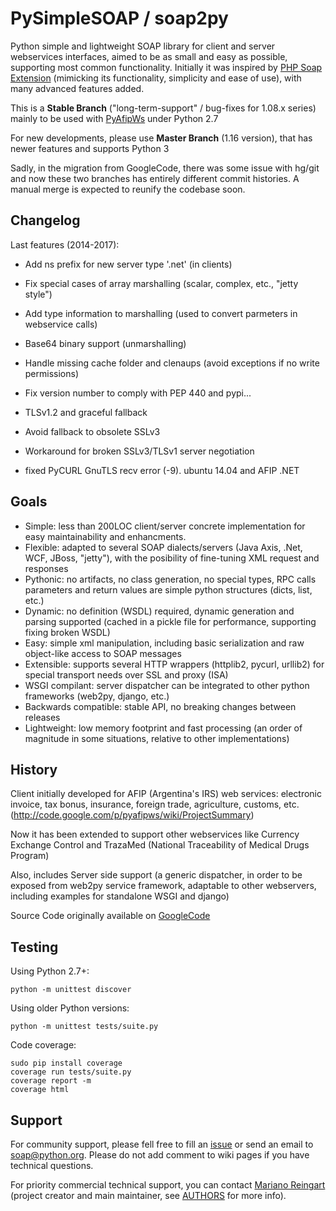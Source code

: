 PySimpleSOAP / soap2py
======================

Python simple and lightweight SOAP library for client and server webservices interfaces, aimed to be as small and easy as possible, supporting most common functionality.
Initially it was inspired by [PHP Soap Extension](http://php.net/manual/en/book.soap.php) (mimicking its functionality, simplicity and ease of use), with many advanced features added.

This is a **Stable Branch** ("long-term-support" / bug-fixes for 1.08.x series)
mainly to be used with [PyAfipWs](https://github.com/reingart/pyafipws) under
Python 2.7

For new developments, please use **Master Branch** (1.16 version), that has
newer features and supports Python 3

Sadly, in the migration from GoogleCode, there was some issue with hg/git and
now these two branches has entirely different commit histories.
A manual merge is expected to reunify the codebase soon.

Changelog
---------

Last features (2014-2017):

* Add ns prefix for new server type '.net' (in clients)
* Fix special cases of array marshalling (scalar, complex, etc., "jetty style")
* Add type information to marshalling (used to convert parmeters in webservice calls)
* Base64 binary support (unmarshalling)

* Handle missing cache folder and clenaups (avoid exceptions if no write permissions)

* Fix version number to comply with PEP 440 and pypi...

* TLSv1.2 and graceful fallback
* Avoid fallback to obsolete SSLv3
* Workaround for broken SSLv3/TLSv1 server negotiation
* fixed PyCURL GnuTLS recv error (-9). ubuntu 14.04 and AFIP .NET

Goals
-----

 * Simple: less than 200LOC client/server concrete implementation for easy maintainability and enhancments.
 * Flexible: adapted to several SOAP dialects/servers (Java Axis, .Net, WCF, JBoss, "jetty"), with the posibility of fine-tuning XML request and responses
 * Pythonic: no artifacts, no class generation, no special types, RPC calls parameters and return values are simple python structures (dicts, list, etc.)
 * Dynamic: no definition (WSDL) required, dynamic generation and parsing supported (cached in a pickle file for performance, supporting fixing broken WSDL)
 * Easy: simple xml manipulation, including basic serialization and raw object-like access to SOAP messages
 * Extensible: supports several HTTP wrappers (httplib2, pycurl, urllib2) for special transport needs over SSL and proxy (ISA)
 * WSGI compilant: server dispatcher can be integrated to other python frameworks (web2py, django, etc.)
 * Backwards compatible: stable API, no breaking changes between releases
 * Lightweight: low memory footprint and fast processing (an order of magnitude in some situations, relative to other implementations)

History
-------

Client initially developed for AFIP (Argentina's IRS) web services: electronic invoice, tax bonus, insurance, foreign trade, agriculture, customs, etc. (http://code.google.com/p/pyafipws/wiki/ProjectSummary)

Now it has been extended to support other webservices like Currency Exchange Control and TrazaMed (National Traceability of Medical Drugs Program)

Also, includes Server side support (a generic dispatcher, in order to be exposed from web2py service framework, adaptable to other webservers, including examples for standalone WSGI and django)

Source Code originally available on [GoogleCode](https://code.google.com/p/pysimplesoap)


Testing
-------

Using Python 2.7+:

    python -m unittest discover

Using older Python versions:

    python -m unittest tests/suite.py

Code coverage:

    sudo pip install coverage
    coverage run tests/suite.py
    coverage report -m
    coverage html


Support
-------

For community support, please fell free to fill an [issue](https://github.com/pysimplesoap/pysimplesoap/issues/new) or send an email to [soap@python.org](https://mail.python.org/mailman/listinfo/soap).
Please do not add comment to wiki pages if you have technical questions.

For priority commercial technical support, you can contact [Mariano Reingart](mailto:reingart@gmail.com) (project creator and main maintainer, see [AUTHORS](AUTHORS.md) for more info).
